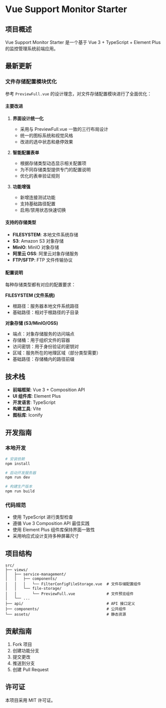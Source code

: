 # Vue Support Monitor Starter

## 项目概述

Vue Support Monitor Starter 是一个基于 Vue 3 + TypeScript + Element Plus 的监控管理系统前端应用。

## 最新更新

### 文件存储配置模块优化

参考 `PreviewFull.vue` 的设计理念，对文件存储配置模块进行了全面优化：

#### 主要改进

1. **界面设计统一化**
   - 采用与 PreviewFull.vue 一致的三行布局设计
   - 统一的图标系统和视觉风格
   - 改进的选中状态和悬停效果

2. **智能配置表单**
   - 根据存储类型动态显示相关配置项
   - 为不同存储类型提供专门的配置说明
   - 优化的表单验证规则

3. **功能增强**
   - 新增连接测试功能
   - 支持基础路径配置
   - 启用/禁用状态快速切换

#### 支持的存储类型

- **FILESYSTEM**: 本地文件系统存储
- **S3**: Amazon S3 对象存储
- **MinIO**: MinIO 对象存储
- **阿里云 OSS**: 阿里云对象存储服务
- **FTP/SFTP**: FTP 文件传输协议

#### 配置说明

每种存储类型都有对应的配置要求：

**FILESYSTEM (文件系统)**
- 根路径：服务器本地文件系统路径
- 基础路径：相对于根路径的子目录

**对象存储 (S3/MinIO/OSS)**
- 端点：对象存储服务的访问端点
- 存储桶：用于组织文件的容器
- 访问密钥：用于身份验证的密钥对
- 区域：服务所在的地理区域（部分类型需要）
- 基础路径：存储桶内的路径前缀

## 技术栈

- **前端框架**: Vue 3 + Composition API
- **UI 组件库**: Element Plus
- **开发语言**: TypeScript
- **构建工具**: Vite
- **图标库**: Iconify

## 开发指南

### 本地开发

```bash
# 安装依赖
npm install

# 启动开发服务器
npm run dev

# 构建生产版本
npm run build
```

### 代码规范

- 使用 TypeScript 进行类型检查
- 遵循 Vue 3 Composition API 最佳实践
- 使用 Element Plus 组件库保持界面一致性
- 采用响应式设计支持多种屏幕尺寸

## 项目结构

```
src/
├── views/
│   ├── service-management/
│   │   ├── components/
│   │   │   └── FilterConfigFileStorage.vue  # 文件存储配置组件
│   │   └── file-storage/
│   │       └── PreviewFull.vue              # 文件预览组件
│   └── ...
├── api/                                     # API 接口定义
├── components/                              # 公共组件
└── assets/                                  # 静态资源
```

## 贡献指南

1. Fork 项目
2. 创建功能分支
3. 提交更改
4. 推送到分支
5. 创建 Pull Request

## 许可证

本项目采用 MIT 许可证。
